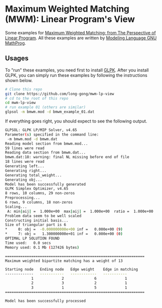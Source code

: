 # Maximum Weighted Matching (MWM): Linear Program's View

Some examples for [Maximum Weighted Matching: from The Perspective of Linear Program](https://www.overleaf.com/read/hkdbjzxzxcpz).
All these examples are written by [Modeling Language GNU MathProg](http://gusek.sourceforge.net/gmpl.pdf).

## Usages

To "run" these examples, you need first to install [GLPK](https://www.gnu.org/software/glpk/). After you install GLPK, you can simply run these examples by following the instructions shown below.

```bash
# Clone this repo
git clone https://github.com/long-gong/mwm-lp-view
# cd to the root of this repo
cd mwm-lp-view
# run example 01 (others are similar)
glpsol -m bmwm.mod -d bmwm_example_01.dat
```

If everything goes right, you should expect to see the following output.

```bash
GLPSOL: GLPK LP/MIP Solver, v4.65
Parameter(s) specified in the command line:
 -m bmwm.mod -d bmwm.dat
Reading model section from bmwm.mod...
59 lines were read
Reading data section from bmwm.dat...
bmwm.dat:18: warning: final NL missing before end of file
18 lines were read
Generating left...
Generating right...
Generating total_weight...
Generating obj...
Model has been successfully generated
GLPK Simplex Optimizer, v4.65
8 rows, 10 columns, 29 non-zeros
Preprocessing...
6 rows, 9 columns, 18 non-zeros
Scaling...
 A: min|aij| =  1.000e+00  max|aij| =  1.000e+00  ratio =  1.000e+00
Problem data seem to be well scaled
Constructing initial basis...
Size of triangular part is 6
*     0: obj =  -0.000000000e+00 inf =   0.000e+00 (9)
*     7: obj =   1.300000000e+01 inf =   0.000e+00 (0)
OPTIMAL LP SOLUTION FOUND
Time used:   0.0 secs
Memory used: 0.1 Mb (127426 bytes)

================================================================
Maximum weighted bipartite matching has a weight of 13

Starting node   Ending node   Edge weight    Edge in matching
-------------   -----------   ------------   -----------
            1             2              6             1
            2             3              2             1
            3             1              5             1
================================================================

Model has been successfully processed
```
